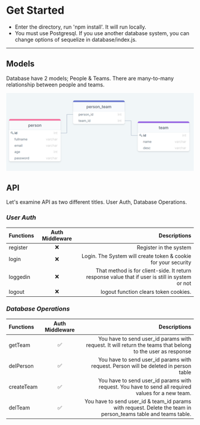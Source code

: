 # Get Started

* Enter the directory, run 'npm install'. It will run locally.
* You must use Postgresql. If you use another database system, you can change options of sequelize in database/index.js.

---

## Models
Database have 2 models; People & Teams. There are many-to-many relationship between people and teams.

<img src="./src/diagram.png" alt="isolated" width='700'/>

## API
Let's examine API as two different titles. User Auth, Database Operations.

### *User Auth*
|   Functions	|  Auth Middleware 	|  Descriptions 	|
|:---	        |        :---:  	|              ---:	|
|   register	| ❌ |   Register in the system	|
|   login   	| ❌ |   Login. The System will create token & cookie for your security	|
|   loggedin	| ❌ |That method is for client-side. It return response value that if user is still in system or not|
|   logout	    | ❌ |   logout function clears token cookies.	|

### *Database Operations*
|   Functions	|  Auth Middleware 	|  Descriptions 	|
|:---	        |        :---:  	|              ---:	|
|   getTeam  	| ✅ |   You have to send user_id params with request. It will return the teams that belong to the user as response	|
|   delPerson  	| ✅ |   You have to send user_id params with request. Person will be deleted in person table	|
|   createTeam	| ✅ |   You have to send user_id params with request. You have to send all required values for a new team.    |
|   delTeam	    | ✅ |   You have to send user_id & team_id params with request. Delete the team in person_teams table and teams table.	|


